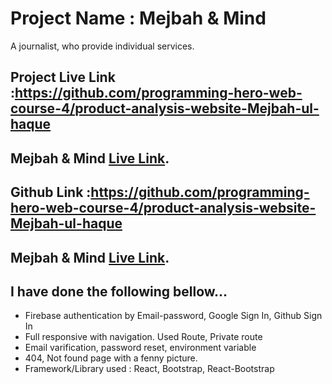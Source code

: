 # Project Name : Mejbah & Mind
A journalist, who provide individual services.

## Project Live Link :https://github.com/programming-hero-web-course-4/product-analysis-website-Mejbah-ul-haque

 ## Mejbah & Mind [Live Link](https://github.com/programming-hero-web-course-4/product-analysis-website-Mejbah-ul-haque).

## Github Link :https://github.com/programming-hero-web-course-4/product-analysis-website-Mejbah-ul-haque

 ## Mejbah & Mind [Live Link](https://github.com/programming-hero-web-course-4/product-analysis-website-Mejbah-ul-haque).


## I have done the following bellow...

- Firebase authentication by Email-password, Google Sign In, Github Sign In
- Full responsive with navigation. Used Route, Private route 
- Email varification, password reset, environment variable
- 404, Not found page with a fenny picture.
- Framework/Library used : React, Bootstrap, React-Bootstrap